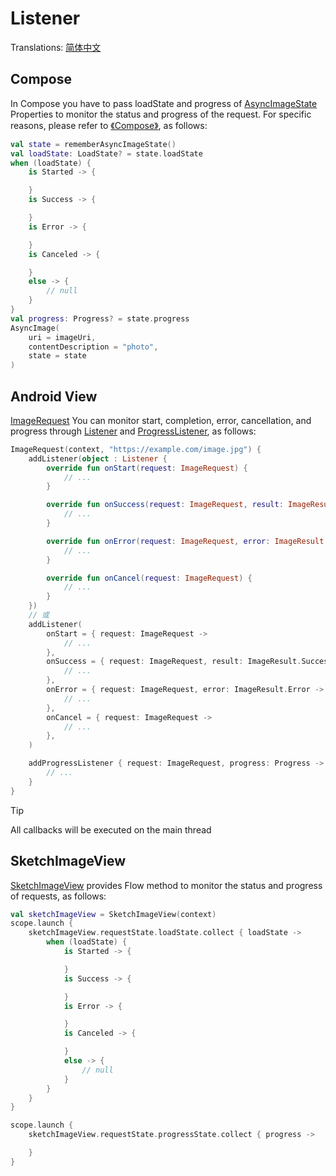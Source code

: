 # Listener

Translations: [简体中文](listener_zh.md)

## Compose

In Compose you have to pass loadState and progress of [AsyncImageState] Properties to monitor the
status and progress of the request. For specific reasons, please refer
to [《Compose》](compose.md#listenerprogresslistener), as follows:

```kotlin
val state = rememberAsyncImageState()
val loadState: LoadState? = state.loadState
when (loadState) {
    is Started -> {

    }
    is Success -> {

    }
    is Error -> {

    }
    is Canceled -> {

    }
    else -> {
        // null
    }
}
val progress: Progress? = state.progress
AsyncImage(
    uri = imageUri,
    contentDescription = "photo",
    state = state
)
```

## Android View

[ImageRequest] You can monitor start, completion, error, cancellation, and progress
through [Listener] and [ProgressListener], as follows:

```kotlin
ImageRequest(context, "https://example.com/image.jpg") {
    addListener(object : Listener {
        override fun onStart(request: ImageRequest) {
            // ...
        }

        override fun onSuccess(request: ImageRequest, result: ImageResult.Success) {
            // ...
        }

        override fun onError(request: ImageRequest, error: ImageResult.Error) {
            // ...
        }

        override fun onCancel(request: ImageRequest) {
            // ...
        }
    })
    // 或
    addListener(
        onStart = { request: ImageRequest ->
            // ...
        },
        onSuccess = { request: ImageRequest, result: ImageResult.Success ->
            // ...
        },
        onError = { request: ImageRequest, error: ImageResult.Error ->
            // ...
        },
        onCancel = { request: ImageRequest ->
            // ...
        },
    )

    addProgressListener { request: ImageRequest, progress: Progress ->
        // ...
    }
}
```

> [!TIP]
> All callbacks will be executed on the main thread

## SketchImageView

[SketchImageView] provides Flow method to monitor the status and progress of requests, as follows:

```kotlin
val sketchImageView = SketchImageView(context)
scope.launch {
    sketchImageView.requestState.loadState.collect { loadState ->
        when (loadState) {
            is Started -> {

            }
            is Success -> {

            }
            is Error -> {

            }
            is Canceled -> {

            }
            else -> {
                // null
            }
        }
    }
}

scope.launch {
    sketchImageView.requestState.progressState.collect { progress ->

    }
}
```

[ImageRequest]: ../../sketch-core/src/commonMain/kotlin/com/github/panpf/sketch/request/ImageRequest.kt

[Listener]: ../../sketch-core/src/commonMain/kotlin/com/github/panpf/sketch/request/Listener.kt

[ProgressListener]: ../../sketch-core/src/commonMain/kotlin/com/github/panpf/sketch/request/ProgressListener.kt

[SketchImageView]: ../../sketch-extensions-view-core/src/main/kotlin/com/github/panpf/sketch/SketchImageView.kt

[AsyncImageState]: ../../sketch-compose-core/src/commonMain/kotlin/com/github/panpf/sketch/AsyncImageState.common.kt